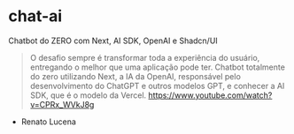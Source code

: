 # chat-ai
Chatbot do ZERO com Next, AI SDK, OpenAI e Shadcn/UI
> O desafio sempre é transformar toda a experiência do usuário, entregando o melhor que uma aplicação pode ter.
> Chatbot totalmente do zero utilizando Next, a IA da OpenAI, responsável pelo desenvolvimento do ChatGPT e outros modelos GPT,  e conhecer a AI SDK, que é o modelo da Vercel.
> https://www.youtube.com/watch?v=CPRx_WVkJ8g

- Renato Lucena
